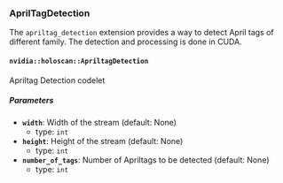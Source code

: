 ### AprilTagDetection

The `apriltag_detection` extension provides a way to detect April tags of different family. The
detection and processing is done in CUDA.

#### `nvidia::holoscan::ApriltagDetection`

Apriltag Detection codelet

##### Parameters

- **`width`**: Width of the stream (default: None)
  - type: `int`
- **`height`**: Height of the stream (default: None)
  - type: `int`
- **`number_of_tags`**: Number of Apriltags to be detected (default: None)
  - type: `int`

